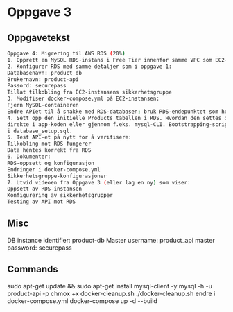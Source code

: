 # Oppgave 3

## Oppgavetekst
```bash
Oppgave 4: Migrering til AWS RDS (20%)
1. Opprett en MySQL RDS-instans i Free Tier innenfor samme VPC som EC2-instansen.
2. Konfigurer RDS med samme detaljer som i oppgave 1:
Databasenavn: product_db
Brukernavn: product-api
Passord: securepass
Tillat tilkobling fra EC2-instansens sikkerhetsgruppe
3. Modifiser docker-compose.yml på EC2-instansen:
Fjern MySQL-containeren
Endre APIet til å snakke med RDS-databasen; bruk RDS-endepunktet som hostnavn.
4. Sett opp den initielle Products tabellen i RDS. Hvordan den settes opp er opp til deg; om det gjøres
direkte i app-koden eller gjennom f.eks. mysql-CLI. Bootstrapping-script som kan brukes ligger vedlagt
i database_setup.sql.
5. Test API-et på nytt for å verifisere:
Tilkobling mot RDS fungerer
Data hentes korrekt fra RDS
6. Dokumenter:
RDS-oppsett og konfigurasjon
Endringer i docker-compose.yml
Sikkerhetsgruppe-konfigurasjoner
7. Utvid videoen fra Oppgave 3 (eller lag en ny) som viser:
Oppsett av RDS-instansen
Konfigurering av sikkerhetsgrupper
Testing av API mot RDS
```


## Misc
DB instance identifier: product-db
Master username: product_api 
master password: securepass





## Commands

sudo apt-get update && sudo apt-get install mysql-client -y
mysql -h <RDS-ENDPOINT> -u product-api -p
chmox +x docker-cleanup.sh
./docker-cleanup.sh
endre <RDS-ENDPOINT> i docker-compose.yml
docker-compose up -d --build
